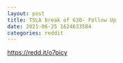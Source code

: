```yaml
--- 
layout: post 
title: TSLA break of 630- Follow Up 
date: 2021-06-25 1624633504 
categories: reddit 
--- 
```

https://redd.it/o7picy